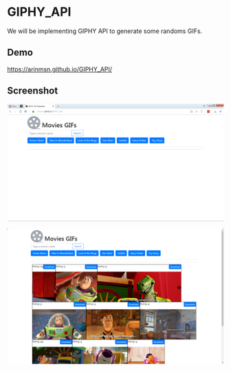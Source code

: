 # GIPHY_API
We will be implementing GIPHY API to generate some randoms GIFs.

## Demo
https://arinmsn.github.io/GIPHY_API/

## Screenshot

![Blank screenshot of the app](/assets/images/GIPHY_screenshot_blank.PNG)

![Sample screenshot of the app](/assets/images/GIPHY_screenshot_FS.PNG)

